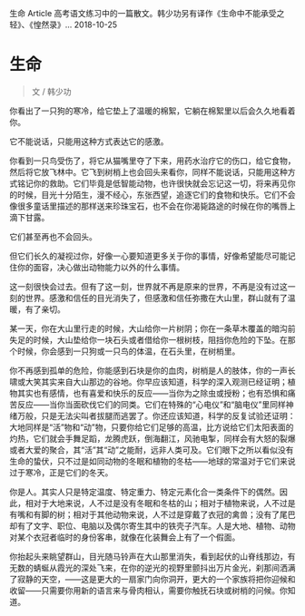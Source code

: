 生命
Article
高考语文练习中的一篇散文。韩少功另有译作《生命中不能承受之轻》、《惶然录》...
2018-10-25


# 生命

>  文 / 韩少功



你看出了一只狗的寒冷，给它垫上了温暖的棉絮，它躺在棉絮里以后会久久地看着你。



它不能说话，只能用这种方式表达它的感激。



你看到一只鸟受伤了，将它从猫嘴里夺了下来，用药水治疗它的伤口，给它食物，然后将它放飞林中。它飞到树梢上也会回头来看你，同样不能说话，只能用这种方式铭记你的救助。它们毕竟是低智能动物，也许很快就会忘记这一切，将来再见你的时候，目光十分陌生，漫不经心，东张西望，追逐它们的食物和快乐。它们不会像很多童话里描述的那样送来珍珠宝石，也不会在你渴毙路途的时候在你的嘴唇上滴下甘露。



它们甚至再也不会回头。



但它们长久的凝视过你，好像一心要知道更多关于你的事情，好像希望能尽可能记住你的面容，决心做出动物能力以外的什么事情。



这一刻很快会过去。但有了这一刻，世界就不再是原来的世界，不再是没有过这一刻的世界。感激和信任的目光消失了，但感激和信任弥撒在大山里，群山就有了温暖，有了亲切。



某一天，你在大山里行走的时候，大山给你一片树阴；你在一条草木覆盖的暗沟前失足的时候，大山垫给你一块石头或者借给你一根树枝，阻挡你危险的下坠。在那个时候，你会感到一只狗或一只鸟的体温，在石头里，在树梢里。



你不再感到孤单的危险，你能感到石块是你的血肉，树梢是人的肢体，你的一声长啸或大笑其实来自大山那边的谷地。你早应该知道，科学的深入观测已经证明；植物其实也有感情，也有喜爱和快乐的反应——当你为之除虫或授粉；也有恐惧和痛苦反应——当你当面砍伐它们的同类。它们在特殊的“心电仪”和“脑电仪”里同样神绪万般，只是无法尖叫者拔腿而逃罢了。你还应该知道，科学的反复试验还证明：大地同样是“活”物和“动”物，只要你给它们足够的高温，比方说给它们太阳表面的灼热，它们就会手舞足蹈，龙腾虎跃，倒海翻江，风驰电掣，同样会有大怒的裂爆或者大爱的聚合，其“活”其“动”之能耐，远非人类可及。它们眼下之所以看似没有生命的蛰伏，只不过是如同动物的冬眠和植物的冬枯——地球的常温对于它们来说过于寒冷，正是它们的冬天。



你是人。其实人只是特定温度、特定重力、特定元素化合一类条件下的偶然。因此，相对于大地来说，人不过是没有冬眠和冬枯的山；相对于植物来说，人不过是有嘴和有脚的树；相对于其他动物来说，人不过是穿戴了衣冠的禽兽；没有了尾巴却有了文字、职位、电脑以及偶尔寄生其中的铁壳子汽车。人是大地、植物、动物对某个衣冠者临时的身份客串，就像在化装舞会上有了一个假面。



你抬起头来眺望群山，目光随马铃声在大山那里消失，看到起伏的山脊线那边，有无数的蜻蜒从霞光的深处飞来，在你的逆光的视野里颤抖出万片金光，刹那间洒满了寂静的天空，——这是更大的一扇家门向你洞开，更大的一个家族将把你迎候和收留——只需要你用新的语言来与骨肉相认，需要你触抚石块或树梢的问候。你知道。